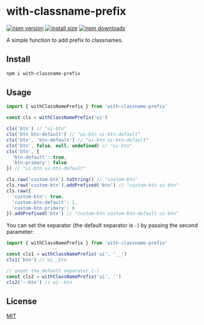 # with-classname-prefix

[![npm version](https://img.shields.io/npm/v/with-classname-prefix)](https://www.npmjs.com/package/with-classname-prefix)
[![install size](https://packagephobia.now.sh/badge?p=with-classname-prefix)](https://packagephobia.now.sh/result?p=with-classname-prefix)
[![npm downloads](https://img.shields.io/npm/dm/with-classname-prefix.svg)](https://npm-stat.com/charts.html?package=with-classname-prefix)

A simple function to add prefix to classnames.

## Install

```sh
npm i with-classname-prefix
```

## Usage

```ts
import { withClassNamePrefix } from 'with-classname-prefix'

const cls = withClassNamePrefix('ui')

cls('btn') // "ui-btn"
cls('btn btn-default') // "ui-btn ui-btn-default"
cls('btn', 'btn-default') // "ui-btn ui-btn-default"
cls('btn', false, null, undefined) // "ui-btn"
cls('btn', {
  'btn-default': true,
  'btn-primary': false
}) // "ui-btn ui-btn-default"

cls.raw('custom-btn').toString() // "custom-btn"
cls.raw('custom-btn').addPrefixed('btn') // "custom-btn ui-btn"
cls.raw({
  'custom-btn': true,
  'custom-btn-default': 1,
  'custom-btn-primary': 0
}).addPrefixed('btn') // "custom-btn custom-btn-default ui-btn"
```

You can set the separator (the default separator is `-`) by passing the second parameter:

```ts
import { withClassNamePrefix } from 'with-classname-prefix'

const cls1 = withClassNamePrefix('ui', '__')
cls1('btn') // ui__btn

// unset the default separator (-)
const cls2 = withClassNamePrefix('ui', '')
cls2('--btn') // ui--btn
```

## License

[MIT](https://github.com/john-yuan/with-classname-prefix/blob/main/LICENSE)
